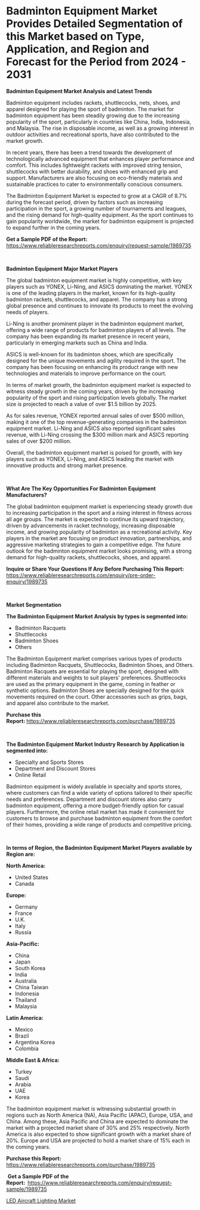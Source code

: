 <p><h1>Badminton Equipment Market Provides Detailed Segmentation of this Market based on Type, Application, and Region and Forecast for the Period from 2024 - 2031</h1></p><p><strong>Badminton Equipment Market Analysis and Latest Trends</strong></p>
<p><p>Badminton equipment includes rackets, shuttlecocks, nets, shoes, and apparel designed for playing the sport of badminton. The market for badminton equipment has been steadily growing due to the increasing popularity of the sport, particularly in countries like China, India, Indonesia, and Malaysia. The rise in disposable income, as well as a growing interest in outdoor activities and recreational sports, have also contributed to the market growth.</p><p>In recent years, there has been a trend towards the development of technologically advanced equipment that enhances player performance and comfort. This includes lightweight rackets with improved string tension, shuttlecocks with better durability, and shoes with enhanced grip and support. Manufacturers are also focusing on eco-friendly materials and sustainable practices to cater to environmentally conscious consumers.</p><p>The Badminton Equipment Market is expected to grow at a CAGR of 8.7% during the forecast period, driven by factors such as increasing participation in the sport, a growing number of tournaments and leagues, and the rising demand for high-quality equipment. As the sport continues to gain popularity worldwide, the market for badminton equipment is projected to expand further in the coming years.</p></p>
<p><strong>Get a Sample PDF of the Report:&nbsp;</strong> <a href="https://www.reliableresearchreports.com/enquiry/request-sample/1989735">https://www.reliableresearchreports.com/enquiry/request-sample/1989735</a></p>
<p>&nbsp;</p>
<p><strong>Badminton Equipment Major Market Players</strong></p>
<p><p>The global badminton equipment market is highly competitive, with key players such as YONEX, Li-Ning, and ASICS dominating the market. YONEX is one of the leading players in the market, known for its high-quality badminton rackets, shuttlecocks, and apparel. The company has a strong global presence and continues to innovate its products to meet the evolving needs of players.</p><p>Li-Ning is another prominent player in the badminton equipment market, offering a wide range of products for badminton players of all levels. The company has been expanding its market presence in recent years, particularly in emerging markets such as China and India.</p><p>ASICS is well-known for its badminton shoes, which are specifically designed for the unique movements and agility required in the sport. The company has been focusing on enhancing its product range with new technologies and materials to improve performance on the court.</p><p>In terms of market growth, the badminton equipment market is expected to witness steady growth in the coming years, driven by the increasing popularity of the sport and rising participation levels globally. The market size is projected to reach a value of over $1.5 billion by 2025.</p><p>As for sales revenue, YONEX reported annual sales of over $500 million, making it one of the top revenue-generating companies in the badminton equipment market. Li-Ning and ASICS also reported significant sales revenue, with Li-Ning crossing the $300 million mark and ASICS reporting sales of over $200 million.</p><p>Overall, the badminton equipment market is poised for growth, with key players such as YONEX, Li-Ning, and ASICS leading the market with innovative products and strong market presence.</p></p>
<p>&nbsp;</p>
<p><strong>What Are The Key Opportunities For Badminton Equipment Manufacturers?</strong></p>
<p><p>The global badminton equipment market is experiencing steady growth due to increasing participation in the sport and a rising interest in fitness across all age groups. The market is expected to continue its upward trajectory, driven by advancements in racket technology, increasing disposable income, and growing popularity of badminton as a recreational activity. Key players in the market are focusing on product innovation, partnerships, and aggressive marketing strategies to gain a competitive edge. The future outlook for the badminton equipment market looks promising, with a strong demand for high-quality rackets, shuttlecocks, shoes, and apparel.</p></p>
<p><strong>Inquire or Share Your Questions If Any Before Purchasing This Report:</strong> <a href="https://www.reliableresearchreports.com/enquiry/pre-order-enquiry/1989735">https://www.reliableresearchreports.com/enquiry/pre-order-enquiry/1989735</a></p>
<p>&nbsp;</p>
<p><strong>Market Segmentation</strong></p>
<p><strong>The Badminton Equipment Market Analysis by types is segmented into:</strong></p>
<p><ul><li>Badminton Racquets</li><li>Shuttlecocks</li><li>Badminton Shoes</li><li>Others</li></ul></p>
<p><p>The Badminton Equipment market comprises various types of products including Badminton Racquets, Shuttlecocks, Badminton Shoes, and Others. Badminton Racquets are essential for playing the sport, designed with different materials and weights to suit players' preferences. Shuttlecocks are used as the primary equipment in the game, coming in feather or synthetic options. Badminton Shoes are specially designed for the quick movements required on the court. Other accessories such as grips, bags, and apparel also contribute to the market.</p></p>
<p><strong>Purchase this Report:&nbsp;</strong><a href="https://www.reliableresearchreports.com/purchase/1989735">https://www.reliableresearchreports.com/purchase/1989735</a></p>
<p>&nbsp;</p>
<p><strong>The Badminton Equipment Market Industry Research by Application is segmented into:</strong></p>
<p><ul><li>Specialty and Sports Stores</li><li>Department and Discount Stores</li><li>Online Retail</li></ul></p>
<p><p>Badminton equipment is widely available in specialty and sports stores, where customers can find a wide variety of options tailored to their specific needs and preferences. Department and discount stores also carry badminton equipment, offering a more budget-friendly option for casual players. Furthermore, the online retail market has made it convenient for customers to browse and purchase badminton equipment from the comfort of their homes, providing a wide range of products and competitive pricing.</p></p>
<p>&nbsp;</p>
<p><strong>In terms of Region, the Badminton Equipment Market Players available by Region are:</strong></p>
<p>
    <p> <strong> North America: </strong>
        <ul>
            <li>United States</li>
            <li>Canada</li>
        </ul>
        </p> 
    <p> <strong> Europe: </strong>
        <ul>
            <li>Germany</li>
            <li>France</li>
            <li>U.K.</li>
            <li>Italy</li>
            <li>Russia</li>
        </ul>
        </p> 
    <p> <strong> Asia-Pacific: </strong>
        <ul>
            <li>China</li>
            <li>Japan</li>
            <li>South Korea</li>
            <li>India</li>
            <li>Australia</li>
            <li>China Taiwan</li>
            <li>Indonesia</li>
            <li>Thailand</li>
            <li>Malaysia</li>
        </ul>
        </p> 
    <p> <strong> Latin America: </strong>
        <ul>
            <li>Mexico</li>
            <li>Brazil</li>
            <li>Argentina Korea</li>
            <li>Colombia</li>
        </ul>
        </p> 
    <p> <strong> Middle East & Africa: </strong>
        <ul>
            <li>Turkey</li>
            <li>Saudi</li>
            <li>Arabia</li>
            <li>UAE</li>
            <li>Korea</li>
        </ul>
    </p>
    </p>
<p><p>The badminton equipment market is witnessing substantial growth in regions such as North America (NA), Asia Pacific (APAC), Europe, USA, and China. Among these, Asia Pacific and China are expected to dominate the market with a projected market share of 30% and 25% respectively. North America is also expected to show significant growth with a market share of 20%. Europe and USA are projected to hold a market share of 15% each in the coming years.</p></p>
<p><strong>Purchase this Report: </strong><a href="https://www.reliableresearchreports.com/purchase/1989735">https://www.reliableresearchreports.com/purchase/1989735</a></p>
<p>&nbsp;<strong>Get a Sample PDF of the Report:&nbsp;&nbsp;</strong><a href="https://www.reliableresearchreports.com/enquiry/request-sample/1989735">https://www.reliableresearchreports.com/enquiry/request-sample/1989735</a></p>
<p><strong></strong></p>
<p><p><a href="https://meowing-canidae-761.notion.site/LED-Aircraft-Lighting-Market-Size-Share-Trends-Analysis-Report-By-Application-Regional-Outlook--7d02ebd702e64cfb9a6ecf2a32cdcb76">LED Aircraft Lighting Market</a></p></p>